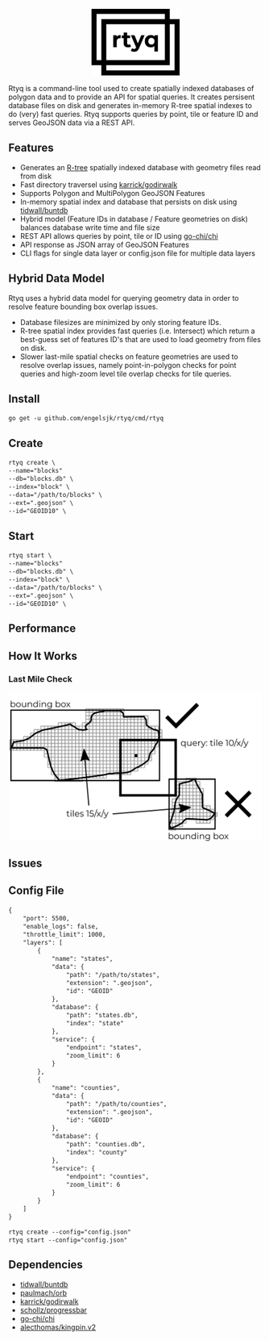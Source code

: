 <p align="center">
    <img src="/.github/images/logo.png" 
    width="175" border="0" alt="rtyq"></a>
</p>

Rtyq is a command-line tool used to create spatially indexed databases of polygon data and to provide an API for spatial queries. It creates persisent database files on disk and generates in-memory R-tree spatial indexes to do (very) fast queries. Rtyq supports queries by point, tile or feature ID and serves GeoJSON data via a REST API. 

## Features

* Generates an [R-tree](https://en.wikipedia.org/wiki/R-tree) spatially indexed database with geometry files read from disk
* Fast directory traversel using [karrick/godirwalk](https://github.com/karrick/godirwalk)
* Supports Polygon and MultiPolygon GeoJSON Features 
* In-memory spatial index and database that persists on disk using [tidwall/buntdb](https://github.com/tidwall/buntdb)
* Hybrid model (Feature IDs in database / Feature geometries on disk) balances database write time and file size
* REST API allows queries by point, tile or ID using [go-chi/chi](https://github.com/go-chi/chi)
* API response as JSON array of GeoJSON Features
* CLI flags for single data layer or config.json file for multiple data layers

## Hybrid Data Model

Rtyq uses a hybrid data model for querying geometry data in order to resolve feature bounding box overlap issues. 

* Database filesizes are minimized by only storing feature IDs.
* R-tree spatial index provides fast queries (i.e. Intersect) which return a best-guess set of features ID's that are used to load geometry from files on disk. 
* Slower last-mile spatial checks on feature geometries are used to resolve overlap issues, namely point-in-polygon checks for point queries and high-zoom level tile overlap checks for tile queries.

## Install

```
go get -u github.com/engelsjk/rtyq/cmd/rtyq
```

## Create

```
rtyq create \
--name="blocks"
--db="blocks.db" \
--index="block" \
--data="/path/to/blocks" \
--ext=".geojson" \
--id="GEOID10" \
```

## Start

```
rtyq start \
--name="blocks"
--db="blocks.db" \
--index="block" \
--data="/path/to/blocks" \
--ext=".geojson" \
--id="GEOID10" \
```

## Performance

## How It Works

### Last Mile Check

<p align="center">
    <img src="/.github/images/last-mile.png" 
    width="500" border="0" alt="rtyq"></a>
</p>

## Issues

## Config File

```
{
    "port": 5500,
    "enable_logs": false,
    "throttle_limit": 1000,
    "layers": [
        {
            "name": "states",
            "data": {
                "path": "/path/to/states",
                "extension": ".geojson",
                "id": "GEOID"
            },
            "database": {
                "path": "states.db",
                "index": "state"
            },
            "service": {
                "endpoint": "states",
                "zoom_limit": 6
            }
        },
        {
            "name": "counties",
            "data": {
                "path": "/path/to/counties",
                "extension": ".geojson",
                "id": "GEOID"
            },
            "database": {
                "path": "counties.db",
                "index": "county"
            },
            "service": {
                "endpoint": "counties",
                "zoom_limit": 6
            }
        }
    ]
}
```

```
rtyq create --config="config.json"
rtyq start --config="config.json"
```

## Dependencies

* [tidwall/buntdb](https://github.com/tidwall/buntdb)
* [paulmach/orb](https://github.com/paulmach/orb)
* [karrick/godirwalk](https://github.com/karrick/godirwalk)
* [schollz/progressbar](https://github.com/schollz/progressbar)
* [go-chi/chi](https://github.com/go-chi/chi)
* [alecthomas/kingpin.v2](https://github.com/alecthomas/kingpin)
